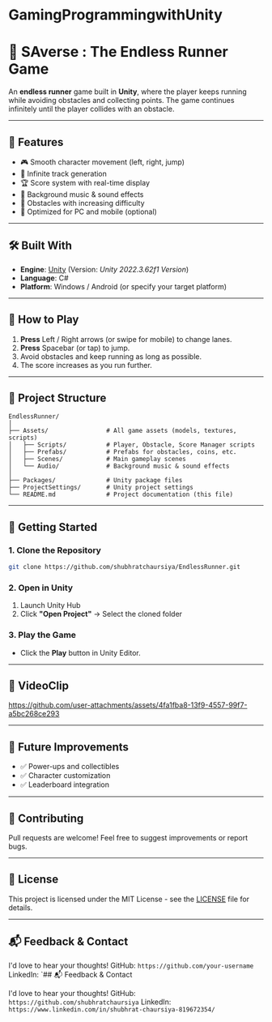# GamingProgrammingwithUnity

# 🏃 **SAverse : The Endless Runner Game**

An **endless runner** game built in **Unity**, where the player keeps running while avoiding obstacles and collecting points. The game continues infinitely until the player collides with an obstacle.

---

## 📌 **Features**

* 🎮 Smooth character movement (left, right, jump)
* 🔄 Infinite track generation
* 🏆 Score system with real-time display
* 🎵 Background music & sound effects
* 🚧 Obstacles with increasing difficulty
* 📱 Optimized for PC and mobile (optional)

---

## 🛠 **Built With**

* **Engine**: [Unity](https://unity.com/) (Version: *Unity 2022.3.62f1 Version*)
* **Language**: C#
* **Platform**: Windows / Android (or specify your target platform)

---

## 🎯 **How to Play**

1. **Press** Left / Right arrows (or swipe for mobile) to change lanes.
2. **Press** Spacebar (or tap) to jump.
3. Avoid obstacles and keep running as long as possible.
4. The score increases as you run further.

---

## 📂 **Project Structure**

```
EndlessRunner/
│
├── Assets/                # All game assets (models, textures, scripts)
│   ├── Scripts/           # Player, Obstacle, Score Manager scripts
│   ├── Prefabs/           # Prefabs for obstacles, coins, etc.
│   ├── Scenes/            # Main gameplay scenes
│   └── Audio/             # Background music & sound effects
│
├── Packages/              # Unity package files
├── ProjectSettings/       # Unity project settings
└── README.md              # Project documentation (this file)
```

---

## 🚀 **Getting Started**

### **1. Clone the Repository**

```bash
git clone https://github.com/shubhratchaursiya/EndlessRunner.git
```

### **2. Open in Unity**

1. Launch Unity Hub
2. Click **"Open Project"** → Select the cloned folder

### **3. Play the Game**

* Click the **Play** button in Unity Editor.
  
---

## 🎨 **VideoClip**




https://github.com/user-attachments/assets/4fa1fba8-13f9-4557-99f7-a5bc268ce293




---

## 🔮 **Future Improvements**

* ✅ Power-ups and collectibles
* ✅ Character customization
* ✅ Leaderboard integration

---

## 🤝 **Contributing**

Pull requests are welcome! Feel free to suggest improvements or report bugs.

---

## 📜 **License**

This project is licensed under the MIT License - see the [LICENSE](LICENSE) file for details.

---
## 📬 Feedback & Contact

I'd love to hear your thoughts!
GitHub: `https://github.com/your-username`
LinkedIn: `## 📬 Feedback & Contact

I'd love to hear your thoughts!
GitHub: `https://github.com/shubhratchaursiya`
LinkedIn: `https://www.linkedin.com/in/shubhrat-chaursiya-819672354/`

```

